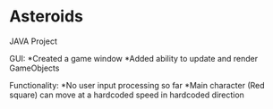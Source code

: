 # Asteroids
JAVA Project

GUI:
  *Created a game window
  *Added ability to update and render GameObjects

Functionality:
  *No user input processing so far
  *Main character (Red square) can move at a hardcoded speed in hardcoded direction
